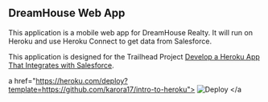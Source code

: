 DreamHouse Web App
------------------

This application is a mobile web app for DreamHouse Realty. It will run on Heroku and use Heroku Connect to get data from Salesforce.

This application is designed for the Trailhead Project [Develop a Heroku App That Integrates with Salesforce](https://trailhead.salesforce.com/content/learn/projects/develop-heroku-applications).

a href="https://heroku.com/deploy?template=https://github.com/karora17/intro-to-heroku">
  <img src="https://www.herokucdn.com/deploy/button.svg" alt="Deploy">
</a 

